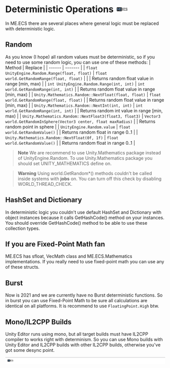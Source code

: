 
# Deterministic Operations [![](Logo-Tiny.png)](/../../#glossary)
In ME.ECS there are several places where general logic must be replaced with deterministic logic.

## Random

As you know (I hope) all random values must be deterministic, so if you need to use some random logic, you can use one of these methods:
| Method | Replace |
| ------ | ------- |
| ```float UnityEngine.Random.Range(float, float)``` | ```float world.GetRandomRange(float, float)``` | |
| Returns random float value in range [min, max) |
| ```int UnityEngine.Random.Range(int, int)``` | ```int world.GetRandomRange(int, int)``` |
| Returns random float value in range [min, max) |
| ```Unity.Mathematics.Random::NextFloat(float, float)``` | ```float world.GetRandomRange(float, float)``` |
| Returns random float value in range [min, max) |
| ```Unity.Mathematics.Random::NextInt(int, int)``` | ```int world.GetRandomRange(int, int)``` |
| Returns random int value in range [min, max) |
| ```Unity.Mathematics.Random::NextFloat3(float3, float3)``` | ```Vector3 world.GetRandomInSphere(Vector3 center, float maxRadius)``` |
| Returns random point in sphere |
| ```UnityEngine.Random.value``` | ```float world.GetRandomValue()``` |
| Returns random float in range 0..1 |
| ```Unity.Mathematics.Random::NextFloat(0f, 1f)``` | ```float world.GetRandomValue()``` |
| Returns random float in range 0..1 |

> **Note**
> We are recommend to use Unity.Mathematics package instead of UnityEngine.Random. To use Unity.Mathematics package you should set UNITY_MATHEMATICS define on.

> **Warning**
> Using world.GetRandom*() methods couldn't be called inside systems with **jobs** on. You can turn off this check by disabling WORLD_THREAD_CHECK.

## HashSet and Dictionary

In deterministic logic you couldn't use default HashSet and Dictionary with object instances because it calls GetHashCode() method on your instances.
You should override GetHashCode() method to be able to use these collection types.
     
## If you are Fixed-Point Math fan

ME.ECS has sfloat, VecMath class and ME.ECS.Mathematics implementations. If you really need to use fixed-point math you can use any of these structs.

## Burst

Now is 2021 and we are currently have no Burst deterministic functions. So in burst you can use Fixed-Point Math to be sure all calculations are identical on all platforms. It is recommend to use ```FloatingPoint.High``` btw.

## Mono/IL2CPP Builds

Unity Editor runs using mono, but all target builds must have IL2CPP compiler to works right with determinism. So you can use Mono builds with Unity Editor and IL2CPP builds with other IL2CPP builds, otherwise you've got some desync point.

[![](Footer.png)](/../../#glossary)
